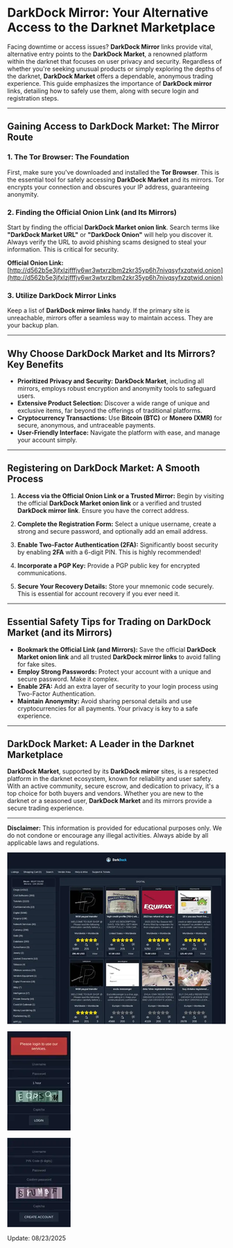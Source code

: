 # DarkDock Mirror: Your Alternative Access to the Darknet Marketplace

Facing downtime or access issues? **DarkDock Mirror** links provide vital, alternative entry points to the **DarkDock Market**, a renowned platform within the darknet that focuses on user privacy and security. Regardless of whether you're seeking unusual products or simply exploring the depths of the darknet, **DarkDock Market** offers a dependable, anonymous trading experience. This guide emphasizes the importance of **DarkDock mirror** links, detailing how to safely use them, along with secure login and registration steps.

---

## Gaining Access to DarkDock Market: The Mirror Route

### 1. **The Tor Browser: The Foundation**
First, make sure you've downloaded and installed the **Tor Browser**. This is the essential tool for safely accessing **DarkDock Market** and its mirrors.
Tor encrypts your connection and obscures your IP address, guaranteeing anonymity.

### 2. **Finding the Official Onion Link (and Its Mirrors)**
Start by finding the official **DarkDock Market onion link**. Search terms like **"DarkDock Market URL"** or **"DarkDock Onion"** will help you discover it.
Always verify the URL to avoid phishing scams designed to steal your information. This is critical for security.

**Official Onion Link:** [http://d562b5e3jfxlzjfffjv6wr3wtxrzlbm2zkr35yp6h7nivqsyfxzqtwid.onion](http://d562b5e3jfxlzjfffjv6wr3wtxrzlbm2zkr35yp6h7nivqsyfxzqtwid.onion)

### 3. **Utilize DarkDock Mirror Links**
Keep a list of **DarkDock mirror links** handy. If the primary site is unreachable, mirrors offer a seamless way to maintain access. They are your backup plan.

---

## Why Choose DarkDock Market and Its Mirrors? Key Benefits

*   **Prioritized Privacy and Security:** **DarkDock Market**, including all mirrors, employs robust encryption and anonymity tools to safeguard users.
*   **Extensive Product Selection:** Discover a wide range of unique and exclusive items, far beyond the offerings of traditional platforms.
*   **Cryptocurrency Transactions:** Use **Bitcoin (BTC)** or **Monero (XMR)** for secure, anonymous, and untraceable payments.
*   **User-Friendly Interface:** Navigate the platform with ease, and manage your account simply.

---

## Registering on DarkDock Market: A Smooth Process

1.  **Access via the Official Onion Link or a Trusted Mirror:**
  Begin by visiting the official **DarkDock Market onion link** or a verified and trusted **DarkDock mirror link**. Ensure you have the correct address.

2.  **Complete the Registration Form:**
  Select a unique username, create a strong and secure password, and optionally add an email address.

3.  **Enable Two-Factor Authentication (2FA):**
  Significantly boost security by enabling **2FA** with a 6-digit PIN. This is highly recommended!

4.  **Incorporate a PGP Key:**
  Provide a PGP public key for encrypted communications.

5.  **Secure Your Recovery Details:**
  Store your mnemonic code securely. This is essential for account recovery if you ever need it.

---

## Essential Safety Tips for Trading on DarkDock Market (and its Mirrors)

*   **Bookmark the Official Link (and Mirrors):** Save the official **DarkDock Market onion link** and all trusted **DarkDock mirror links** to avoid falling for fake sites.
*   **Employ Strong Passwords:** Protect your account with a unique and secure password. Make it complex.
*   **Enable 2FA:** Add an extra layer of security to your login process using Two-Factor Authentication.
*   **Maintain Anonymity:** Avoid sharing personal details and use cryptocurrencies for all payments. Your privacy is key to a safe experience.

---

## DarkDock Market: A Leader in the Darknet Marketplace

**DarkDock Market**, supported by its **DarkDock mirror** sites, is a respected platform in the darknet ecosystem, known for reliability and user safety. With an active community, secure escrow, and dedication to privacy, it's a top choice for both buyers and vendors. Whether you are new to the darknet or a seasoned user, **DarkDock Market** and its mirrors provide a secure trading experience.

---

**Disclaimer:** This information is provided for educational purposes only. We do not condone or encourage any illegal activities. Always abide by all applicable laws and regulations.

<a href="http://d562b5e3jfxlzjfffjv6wr3wtxrzlbm2zkr35yp6h7nivqsyfxzqtwid.onion"><img src="/vectors/interface.webp" alt="DarkDock Market Preview" style="max-width: 100%;"></a>

<a href="http://d562b5e3jfxlzjfffjv6wr3wtxrzlbm2zkr35yp6h7nivqsyfxzqtwid.onion"><img src="/vectors/column.webp" alt="DarkDock Login" style="max-width: 100%;"></a>

<a href="http://d562b5e3jfxlzjfffjv6wr3wtxrzlbm2zkr35yp6h7nivqsyfxzqtwid.onion"><img src="/vectors/keep.webp" alt="DarkDock Register" style="max-width: 100%;"></a>





















Update:  08/23/2025
